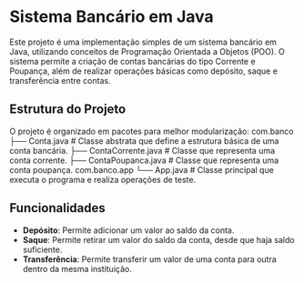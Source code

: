 # Sistema Bancário em Java

Este projeto é uma implementação simples de um sistema bancário em Java, utilizando conceitos de Programação Orientada a Objetos (POO). O sistema permite a criação de contas bancárias do tipo Corrente e Poupança, além de realizar operações básicas como depósito, saque e transferência entre contas.

## Estrutura do Projeto

O projeto é organizado em pacotes para melhor modularização:
com.banco ├── Conta.java # Classe abstrata que define a estrutura básica de uma conta bancária. ├── ContaCorrente.java # Classe que representa uma conta corrente. ├── ContaPoupanca.java # Classe que representa uma conta poupança. com.banco.app └── App.java # Classe principal que executa o programa e realiza operações de teste.

## Funcionalidades

- **Depósito**: Permite adicionar um valor ao saldo da conta.
- **Saque**: Permite retirar um valor do saldo da conta, desde que haja saldo suficiente.
- **Transferência**: Permite transferir um valor de uma conta para outra dentro da mesma instituição.

